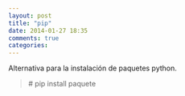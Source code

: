 ```yaml
---
layout: post
title: "pip"
date: 2014-01-27 18:35
comments: true
categories: 
---
```

Alternativa para la instalación de paquetes python.

>\# pip install paquete


